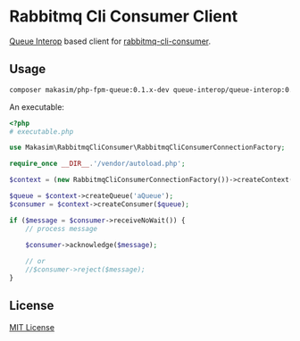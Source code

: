 # Rabbitmq Cli Consumer Client 

[Queue Interop](https://github.com/queue-interop/queue-interop) based client for [rabbitmq-cli-consumer](https://github.com/corvus-ch/rabbitmq-cli-consumer).  

## Usage

```bash
composer makasim/php-fpm-queue:0.1.x-dev queue-interop/queue-interop:0.7.x-dev queue-interop/amqp-interop:0.8.x-dev
```

An executable:


```php
<?php
# executable.php

use Makasim\RabbitmqCliConsumer\RabbitmqCliConsumerConnectionFactory;

require_once __DIR__.'/vendor/autoload.php';

$context = (new RabbitmqCliConsumerConnectionFactory())->createContext();

$queue = $context->createQueue('aQueue');
$consumer = $context->createConsumer($queue);

if ($message = $consumer->receiveNoWait()) {
    // process message

    $consumer->acknowledge($message);
    
    // or
    //$consumer->reject($message);
}
```

## License

[MIT License](LICENSE)            